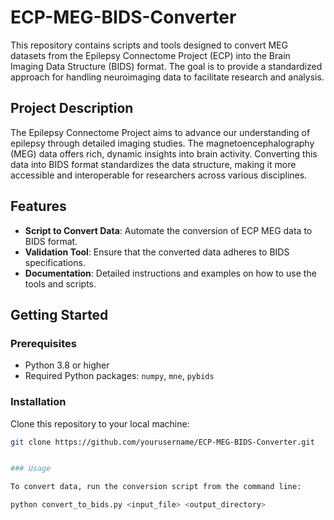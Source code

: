 # ECP-MEG-BIDS-Converter

This repository contains scripts and tools designed to convert MEG datasets from the Epilepsy Connectome Project (ECP) into the Brain Imaging Data Structure (BIDS) format. The goal is to provide a standardized approach for handling neuroimaging data to facilitate research and analysis.

## Project Description

The Epilepsy Connectome Project aims to advance our understanding of epilepsy through detailed imaging studies. The magnetoencephalography (MEG) data offers rich, dynamic insights into brain activity. Converting this data into BIDS format standardizes the data structure, making it more accessible and interoperable for researchers across various disciplines.

## Features

- **Script to Convert Data**: Automate the conversion of ECP MEG data to BIDS format.
- **Validation Tool**: Ensure that the converted data adheres to BIDS specifications.
- **Documentation**: Detailed instructions and examples on how to use the tools and scripts.

## Getting Started

### Prerequisites

- Python 3.8 or higher
- Required Python packages: `numpy`, `mne`, `pybids`

### Installation

Clone this repository to your local machine:

```bash
git clone https://github.com/yourusername/ECP-MEG-BIDS-Converter.git


### Usage

To convert data, run the conversion script from the command line:

python convert_to_bids.py <input_file> <output_directory>
